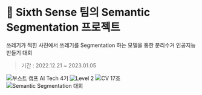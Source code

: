 # 🌠 Sixth Sense 팀의 Semantic Segmentation 프로젝트

쓰레기가 찍힌 사진에서 쓰레기를 Segmentation 하는 모델을 통한 분리수거 인공지능 만들기 대회

> 기간 : 2022.12.21 ~ 2023.01.05

![부스트 캠프 AI Tech 4기](https://img.shields.io/badge/%EB%B6%80%EC%8A%A4%ED%8A%B8%EC%BA%A0%ED%94%84%20AI%20Tech-4%EA%B8%B0-red)
![Level 2](https://img.shields.io/badge/Level-2-yellow)
![CV 17조](https://img.shields.io/badge/CV-17%EC%A1%B0-brightgreen)
![Semantic Segmentation 대회](https://img.shields.io/badge/%EB%8C%80%ED%9A%8C-Semantic%20Segmentation-blue)
